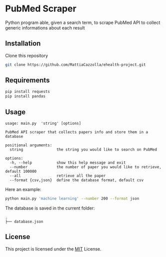 # PubMed Scraper

Python program able, given a search term, to scrape PubMed API to collect generic informations about each result

## Installation
Clone this repository
```bash
git clone https://github.com/MattiaCazzolla/ehealth-project.git
```

## Requirements
```bash
pip install requests
pip install pandas
```

## Usage
```text
usage: main.py  'string' [options]

PubMed API scraper that collects papers info and store them in a database

positional arguments:
  string               the string you would like to search on PubMed

options:
  -h, --help           show this help message and exit
  --number             the number of paper you would like to retrieve, default 100000
  --all                retrieve all the paper
  --format {csv,json}  define the database format, default csv
```
Here an example:
```bash
python main.py 'machine learning' --number 200 --format json
```
The database is saved in the current folder:
```text
.
├── database.json
```
## License
This project is licensed under the [MIT](LICENSE) License.
